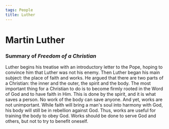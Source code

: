 ```yaml
---
tags: People
title: Luther
---
```


# Martin Luther


### Summary of *Freedom of a Christian*
Luther begins his treatise with an introductory letter to the Pope, hoping to convince him that Luther was not his enemy. Then Luther began his main subject: the place of faith and works. He argued that there are two parts of a Christian: the inner and the outer, the spirit and the body. The most important thing for a Christian to do is to become firmly rooted in the Word of God and to have faith in Him. This is done by the spirit, and it is what saves a person. No work of the body can save anyone. And yet, works are not unimportant. While faith will bring a man's soul into harmony with God, his body will still be in rebellion against God. Thus, works are useful for training the body to obey God. Works should be done to serve God and others, but not to try to benefit oneself.